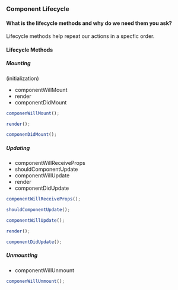 ### Component Lifecycle

#### What is the lifecycle methods and why do we need them you ask?

Lifecycle methods help repeat our actions in a specfic order.

#### Lifecycle Methods

##### Mounting

(initialization)

* componentWillMount
* render
* componentDidMount

```javascript
componenWillMount();
```

```javascript
render();
```

```javascript
componenDidMount();
```

##### Updating

* componentWillReceiveProps
* shouldComponentUpdate
* componentWillUpdate
* render
* componentDidUpdate

```javascript
componentWillReceiveProps();
```

```javascript
shouldComponentUpdate();
```

```javascript
componentWillUpdate();
```

```javascript
render();
```

```javascript
componentDidUpdate();
```

##### Unmounting

* componentWillUnmount

```javascript
componenWillUnmount();
```
